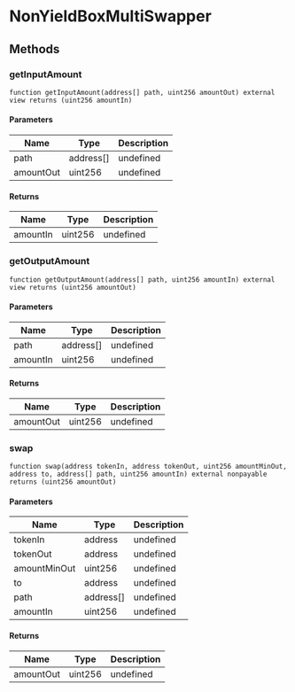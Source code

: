 # NonYieldBoxMultiSwapper









## Methods

### getInputAmount

```solidity
function getInputAmount(address[] path, uint256 amountOut) external view returns (uint256 amountIn)
```





#### Parameters

| Name | Type | Description |
|---|---|---|
| path | address[] | undefined |
| amountOut | uint256 | undefined |

#### Returns

| Name | Type | Description |
|---|---|---|
| amountIn | uint256 | undefined |

### getOutputAmount

```solidity
function getOutputAmount(address[] path, uint256 amountIn) external view returns (uint256 amountOut)
```





#### Parameters

| Name | Type | Description |
|---|---|---|
| path | address[] | undefined |
| amountIn | uint256 | undefined |

#### Returns

| Name | Type | Description |
|---|---|---|
| amountOut | uint256 | undefined |

### swap

```solidity
function swap(address tokenIn, address tokenOut, uint256 amountMinOut, address to, address[] path, uint256 amountIn) external nonpayable returns (uint256 amountOut)
```





#### Parameters

| Name | Type | Description |
|---|---|---|
| tokenIn | address | undefined |
| tokenOut | address | undefined |
| amountMinOut | uint256 | undefined |
| to | address | undefined |
| path | address[] | undefined |
| amountIn | uint256 | undefined |

#### Returns

| Name | Type | Description |
|---|---|---|
| amountOut | uint256 | undefined |




